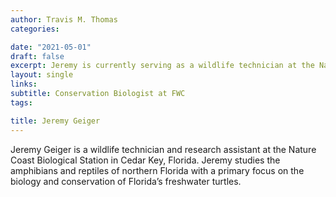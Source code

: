 ```yaml
---
author: Travis M. Thomas
categories:

date: "2021-05-01"
draft: false
excerpt: Jeremy is currently serving as a wildlife technician at the Nature Coast Biological Station where he assist with research on imperiled species.
layout: single
links:
subtitle: Conservation Biologist at FWC
tags:

title: Jeremy Geiger
---
```


Jeremy Geiger is a wildlife technician and research assistant at the Nature Coast Biological Station in Cedar Key, Florida. Jeremy studies the amphibians and reptiles of northern Florida with a primary focus on the biology and conservation of Florida’s freshwater turtles.
